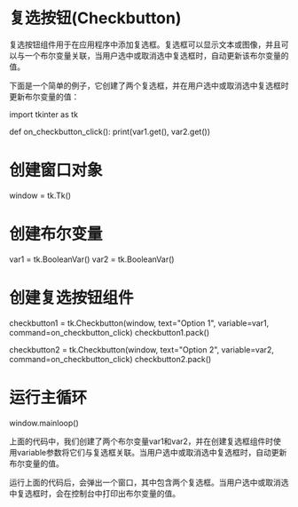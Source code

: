# 复选按钮(Checkbutton)

复选按钮组件用于在应用程序中添加复选框。复选框可以显示文本或图像，并且可以与一个布尔变量关联，当用户选中或取消选中复选框时，自动更新该布尔变量的值。

下面是一个简单的例子，它创建了两个复选框，并在用户选中或取消选中复选框时更新布尔变量的值：

import tkinter as tk

def on_checkbutton_click():
    print(var1.get(), var2.get())

# 创建窗口对象
window = tk.Tk()

# 创建布尔变量
var1 = tk.BooleanVar()
var2 = tk.BooleanVar()

# 创建复选按钮组件
checkbutton1 = tk.Checkbutton(window, text="Option 1", variable=var1, command=on_checkbutton_click)
checkbutton1.pack()

checkbutton2 = tk.Checkbutton(window, text="Option 2", variable=var2, command=on_checkbutton_click)
checkbutton2.pack()

# 运行主循环
window.mainloop()

上面的代码中，我们创建了两个布尔变量var1和var2，并在创建复选框组件时使用variable参数将它们与复选框关联。当用户选中或取消选中复选框时，自动更新布尔变量的值。

运行上面的代码后，会弹出一个窗口，其中包含两个复选框。当用户选中或取消选中复选框时，会在控制台中打印出布尔变量的值。
